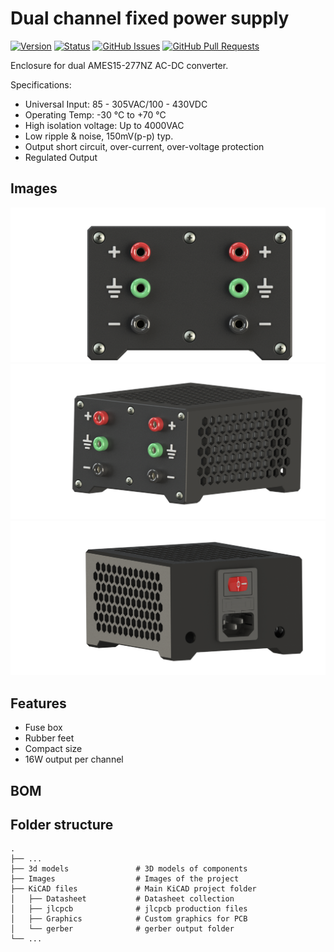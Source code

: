 # Dual channel fixed power supply
 
[![Version](https://img.shields.io/github/v/release/jkordek1/Dual-channel-fixed-power-supply )](https://github.com/jkordek1/Dual-channel-fixed-power-supply/releases/tag/Initial)
[![Status](https://img.shields.io/badge/status-active-success.svg)]()
[![GitHub Issues](https://img.shields.io/github/issues/jkordek1/Dual-channel-fixed-power-supply )](https://github.com/jkordek1/Dual-channel-fixed-power-supply/issues)
[![GitHub Pull Requests](https://img.shields.io/github/issues-pr/jkordek1/Dual-channel-fixed-power-supply)](https://github.com/jkordek1/Dual-channel-fixed-power-supply/pulls)

Enclosure for dual AMES15-277NZ AC-DC converter.

Specifications:
- Universal Input: 85 - 305VAC/100 - 430VDC
- Operating Temp: -30 °C to +70 °C
- High isolation voltage: Up to 4000VAC
- Low ripple & noise, 150mV(p-p) typ.
- Output short circuit, over-current, over-voltage protection
- Regulated Output 

## Images
<p align="center">
 <img width="1000" src="https://raw.githubusercontent.com/jkordek1/Dual-channel-fixed-power-supply/main/Images/Only_front_v1.png">
 <img width="1000" src="https://raw.githubusercontent.com/jkordek1/Dual-channel-fixed-power-supply/main/Images/Front_v4.png">
 <img width="1000" src="https://raw.githubusercontent.com/jkordek1/Dual-channel-fixed-power-supply/main/Images/Back_v4.png">
</p>

 ## Features
 - Fuse box
 - Rubber feet
 - Compact size
 - 16W output per channel

## BOM


 
 ## Folder structure
    .
    ├── ...
    ├── 3d models               # 3D models of components
    ├── Images                  # Images of the project
    ├── KiCAD files             # Main KiCAD project folder
    │   ├── Datasheet           # Datasheet collection
    │   ├── jlcpcb              # jlcpcb production files
    │   ├── Graphics            # Custom graphics for PCB
    │   └── gerber              # gerber output folder
    └── ...
 
